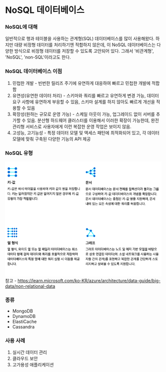 # NoSQL 데이터베이스
### NoSQL에 대해
일반적으로 행과 테이블을 사용하는 관계형(SQL) 데이터베이스를 많이 사용해왔다. 하지만 대량 비정형 데이터를 처리하기엔 적합하지 않은데, 이 NoSQL 데이터베이스는 다양한 방식으로 비정형 데이터를 저장할 수 있도록 고안되어 있다. 그래서 '비관계형', 'NoSQL', 'non-SQL'이라고도 한다.

### NoSQL 데이터베이스 이점
1. 민첩한 개발 - 빈번한 릴리즈 주기에 유연하게 대응하여 빠르고 민첩한 개발에 적합함
2. 유연성(유연한 데이터 처리) - 스키마와 쿼리를 빠르고 유연하게 변경 가능, 데이터 요구 사항에 유연하게 부응할 수 있음, 스키마 설계를 하지 않아도 빠르게 개선을 적용할 수 있음
3. 확장성(원하는 규모로 운영 가능) - 스케일 아웃이 가능, 업그레이드 없이 서버를 추가할 수 있음. 분산형 하드웨어 클러스터를 이용해서 이러한 확장이 가능한데, 완전관리형 서비스로 사용자에게 이런 복잡한 운영 작업은 보이지 않음.
4. 고성능, 고기능성 - 특정 데이터 모델 및 액세스 패턴에 최적화되어 있고, 각 데이터 모델에 맞춰 구축된 다양한 기능의 API 제공

### NoSQL 유형
![img](./img/nosql-type.png)
참고 - https://learn.microsoft.com/ko-KR/azure/architecture/data-guide/big-data/non-relational-data


### 종류
- MongoDB
- DynamoDB
- ElastiCache
- Cassandra 

### 사용 사례
1) 실시간 데이터 관리
2) 클라우드 보안
3) 고가용성 애플리케이션
